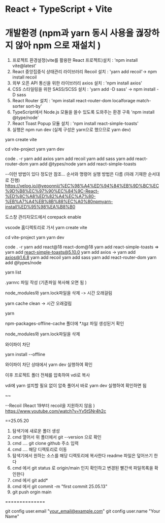 # React + TypeScript + Vite

# 개발환경 (npm과 yarn 동시 사용을 궎장하지 않아 npm 으로 재설치 )

1. 프로젝트 환경설정(vite를 활용한 React 프로젝트)설치 : 'npm install vite@latest' <br />
2. React 중앙집중식 상태관리 라이브러리 Recoil 설치 : 'yarn add recoil'-> npm install recoil<br />
3. 외부 오픈 API 통신을 위한 라이브러리 axios 설치 : 'npm install axios' <br />
4. CSS 스타일링을 위한 SASS/SCSS 설치 : 'yarn add -D sass' -> npm install -D sass <br />
5. React Router 설치 : 'npm install react-router-dom localforage match-sorter sort-by' <br />
6. TypeScript에서 Node.js 모듈을 쓸수 있도록 도와주는 환경 구축  'npm install @type/node' <br />
7. React Toast Popup 모듈 설치 : 'npm install react-simple-toasts' <br />
8. 실행은 npm run dev  (실제 구성은 yarn으로 했으므로 yarn dev)


yarn create vite

cd vite-project
  yarn
  yarn dev       

code . -r
yarn add axios
yarn add recoil
yarn add sass
yarn add react-router-dom
yarn add @types/node
yarn add react-simple-toasts


--이런 방법이 있다 정도만 참조... 순서와 명령어 실행 방법은 다름 (아래 기재한 순서대로 진행)
https://velog.io/@yeoonnii/%EC%98%A4%ED%94%84%EB%9D%BC%EC%9D%B8%EC%97%90%EC%84%9C-React-%ED%8C%A8%ED%82%A4%EC%A7%80-%EB%A7%A4%EB%8B%88%EC%A0%80npmyarn-install%ED%95%98%EA%B8%B0


도스창 관리자모드에서 
corepack enable

vscode 홈디렉토리로 가서 
yarn create vite

cd vite-project
  yarn
  yarn dev       

code . -r
yarn add react@18 react-dom@18
yarn add react-simple-toasts => yarn add react-simple-toasts@5.10.0
yarn add axios -> yarn add axios@1.6.8
yarn add recoil
yarn add sass
yarn add react-router-dom 
yarn add @types/node



yarn list

.yarnrc 파일 작성 (기존파일 복사해 오면 됨 ) 

node_modules와 yarn.lock파일을 삭제 -> 시간 오래걸림

yarn cache clean  -> 시간 오래걸림

yarn 

npm-packages-offline-cache 폴더에  *.tgz 파일 생성된거 확인 

node_modules와 yarn.lock파일을 삭제 

와이파이 차단 

yarn install --offline

와이파이 차단 상태에서 yarn dev 실행하여 확인 

이후 프로젝트 폴더 전체를 압축하여 vdi로 복사

vdi에 yarn 설치할 필요 없이 
압축 풀어서 바로 yarn dev  실행하여 확인하면 됨 

~~

--Recoil  (React 19부터 recoil을 지원하지 않음 )
https://www.youtube.com/watch?v=Yv5tSNr4h2c


==25.05.20
1. 탐색기에 새로운 폴더 생성
2. cmd 열어서 위 폴더에서 git --version 으로 확인
3. cmd ....  git clone github 주소 입력
4. cmd .... 해당 디렉토리로 이동
5. 탐색기에서 원하는 소스를 해당 디렉토리에 복사한다 readme 파일은 덮어쓰기 한다
6. cmd 에서 git status 로 origin/main 인지 확인하고 변경된 빨간색 파일목록을 확인한다
7. cmd 에서 git add*
8. cmd 에서 git commit -m "first commit 25.05.13"
9. git push orgin main



==============

git config user.email "your_email@example.com"
git config user.name "Your Name"
